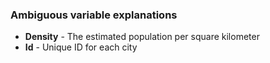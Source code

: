 ### Ambiguous variable explanations
- **Density** - The estimated population per square kilometer
- **Id** - Unique ID for each city